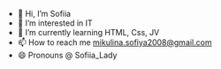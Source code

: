 - 👋 Hi, I’m Sofiia
- 👀 I’m interested in IT
- 🌱 I’m currently learning  HTML, Css, JV
- 📫 How to reach me mikulina.sofiya2008@gmail.com
- 😄 Pronouns @ Sofiia_Lady

<!---
Vodovskasofiia/Vodovskasofiia is a ✨ special ✨ repository because its `README.md` (this file) appears on your GitHub profile.
You can click the Preview link to take a look at your changes.
--->
